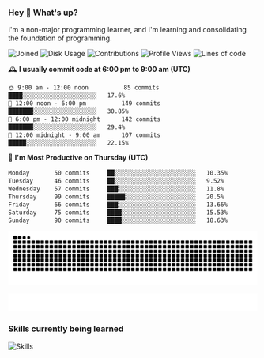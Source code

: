 ### Hey :wave: What's up?

I'm a non-major programming learner, and I'm learning and consolidating the foundation of programming.

<!--START_SECTION:waka-->
![Joined](http://img.shields.io/badge/Joined-6%20years%20ago-6D67E4?style=flat&labelColor=453C67)
![Disk Usage](http://img.shields.io/badge/Github%27s%20Storage-592.2%20MB-FD841F?style=flat&labelColor=E14D2A)
![Contributions](http://img.shields.io/badge/Contributions%20in%202023-91-7DCE13?style=flat&labelColor=2B7A0B)
![Profile Views](http://img.shields.io/badge/Profile%20Views-1-3AB4F2?style=flat&labelColor=0078AA)
![Lines of code](https://img.shields.io/badge/Lines%20of%20code-2%20Million%20Lines%20of%20code-FF8B8B?style=flat&labelColor=EB4747)

🕰️ **I usually commit code at 6:00 pm to 9:00 am (UTC)** 

```text
🌞 9:00 am - 12:00 noon          85 commits     ████░░░░░░░░░░░░░░░░░░░░░   17.6% 
🌆 12:00 noon - 6:00 pm          149 commits    ███████░░░░░░░░░░░░░░░░░░   30.85% 
🌃 6:00 pm - 12:00 midnight      142 commits    ███████░░░░░░░░░░░░░░░░░░   29.4% 
🌙 12:00 midnight - 9:00 am      107 commits    █████░░░░░░░░░░░░░░░░░░░░   22.15%
```
📅 **I'm Most Productive on Thursday (UTC)** 

```text
Monday       50 commits     ██░░░░░░░░░░░░░░░░░░░░░░░   10.35% 
Tuesday      46 commits     ██░░░░░░░░░░░░░░░░░░░░░░░   9.52% 
Wednesday    57 commits     ███░░░░░░░░░░░░░░░░░░░░░░   11.8% 
Thursday     99 commits     █████░░░░░░░░░░░░░░░░░░░░   20.5% 
Friday       66 commits     ███░░░░░░░░░░░░░░░░░░░░░░   13.66% 
Saturday     75 commits     ████░░░░░░░░░░░░░░░░░░░░░   15.53% 
Sunday       90 commits     ████░░░░░░░░░░░░░░░░░░░░░   18.63%
```

<!--END_SECTION:waka-->

![Snake animation](https://raw.githubusercontent.com/dirname/dirname/output/snake.svg)

![metrics](github-metrics.svg)

### Skills currently being learned

![Skills](https://skillicons.dev/icons?i=linux,rust,go,solidity,typescript,bash,git,postgres,mysql,redis,mongo,docker,kubernetes,grafana,prometheus)
